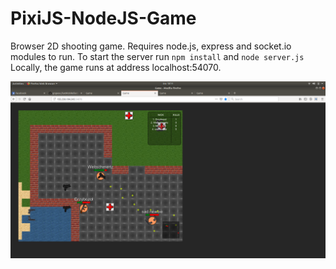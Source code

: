 # PixiJS-NodeJS-Game
Browser 2D shooting game. Requires node.js, express and socket.io modules to run.
To start the server run ````npm install```` and  ````node server.js```` Locally, the game runs at address localhost:54070.

![Screenshot](screenshot.png?raw=true "Title")
